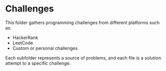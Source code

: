 # Challenges

This folder gathers programming challenges from different platforms such as:

- HackerRank
- LeetCode
- Custom or personal challenges

Each subfolder represents a source of problems, and each file is a solution attempt to a specific challenge.